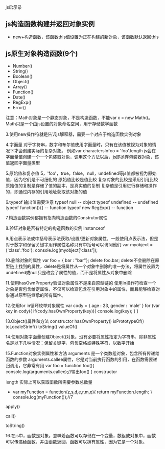 js启示录

## js构造函数构建并返回对象实例
* new+构造函数，该函数this值设置为正在构建的新对象，该函数默认返回this

## js原生对象构造函数(9个)
* Number()
* String()
* Boolean()
* Object()
* Array()
* Function()
* Date()
* RegExp()
* Error()

注意：Math对象是一个静态对象，不是构造函数，不能var x = new Math()。Math只是一个由js设置的对象命名空间，用于存储数学函数

3.使用new操作符就是告诉js解释器，需要一个对应于构造函数实例对象

4.字面量
对于字符串，数字和布尔值使用字面量时，只有在该值被视为对象的情况下才会创建实际的复杂对象。
例如var charactersInfoo = 'foo'.length js会在字面量值创建一个一个包装器对象，调用这个方法以后，js即抛弃包装器对象，该值返回字面量类型

5.原始值和复杂值
5，'foo'，true，false，null，undefined等js值都被视为原始值，因为它们是不可细化的
原始值比较是值比较
复杂对象的比较是采用引用比较
原始值的复制是存储了值的副本，是真实值的复制
复杂值是引用进行存储和操作的，即通过内存的引用地址获取该对象的值

6.typeof 输出值需要注意
typeof null  --  object
typeof undefined  --  undefined
typeof function(){}  -- function
typeof new RegExp() -- function

7.构造函数实例都拥有指向构造函数的Construtor属性

8.验证对象是否有特定的构造函数的实例 instanceof

9.用点表示法或中括号表示法获取/设置/更新对象属性，一般使用点表示法，但是对于数字和保留关键字用作属性名称只有中括号可以访问他们
var myobject = {'class':'foo'};
console.log(myobject['class']);


10.删除对象的属性
var foo = { bar : "bar"};
delete foo.bar;
delete不会删除在原型链上找到的属性，delete是将属性从一个对象中删除的唯一办法，将属性设置为undefined或null只是改变了属性的值，而不是将属性从对象中删除

11.使用hasOwnProperty验证对象属性不是来自原型链的
使用in操作符检查一个对象是否包含给定属性，不仅可以检查包含在引用对象中的属性，而且能够检查对象通过原型链继承的所有属性。

12.使用for in循环枚举对象属性
var cody = {
	age : 23,
	gender : 'male'
}
for (var key in cody){
	if(cody.hasOwnProperty(key)){
		console.log(key);
	}
}


13.Object()属性和方法
constructor
hasOwnProperty()
isPrototypeOf()
toLocaleStrinf()
toString()
valueOf()

14.使用对象字面量创建Object()对象，没有必要将属性指定为字符串，除非属性名是以下几种情况：保留关键字，包含空格或特殊字符，以数字开始


15.Function对象实例属性和方法
arguments 是一个类数组对象，包含所有传递给函数的参数
arguments.callee属性，它是对当前执行函数的引用，在函数需要递归调用，它非常有用
var foo = function foo(){
	console.log(arguments.callee);//输出foo()
}
constructor

length 实际上可以获取函数所需要参数总数量
*  var myFunction = function(z,s,d,e,r,m,q){
	return myFunction.length;
}
console.log(myFunction());//7

apply()

call()

toString()

16.在js中，函数是对象，意味着函数可以存储在一个变量，数组或对象中，函数可以传递给函数，并由函数返回，函数可以拥有属性，因为它是一个对象。








